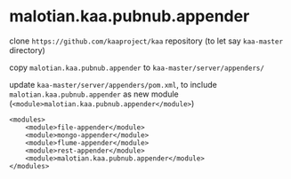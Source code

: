 # malotian.kaa.pubnub.appender

clone `https://github.com/kaaproject/kaa` repository (to let say `kaa-master` directory)

copy `malotian.kaa.pubnub.appender` to `kaa-master/server/appenders/`

update `kaa-master/server/appenders/pom.xml`, to include `malotian.kaa.pubnub.appender` as new module (`<module>malotian.kaa.pubnub.appender</module>`)

	<modules>
		<module>file-appender</module>
		<module>mongo-appender</module>
		<module>flume-appender</module>
		<module>rest-appender</module>
		<module>malotian.kaa.pubnub.appender</module>
	</modules>
